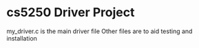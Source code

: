 # cs5250 Driver Project
my_driver.c is the main driver file
Other files are to aid testing and installation

